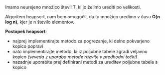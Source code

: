 Imamo neurejeno množico števil T, ki jo želimo urediti po velikosti.

Algoritem heapsort, nam bom omogočil, da to množico uredimo v času **O(n log n)**, kjer je n število elementov.

**Postopek heapsort**:
- najprej implementirajte metodo za pogrezanje, ki delno pokvarjeno kopico popravi
- nato implementirajte metodo, ki iz poljubne tabele zgradi veljavno kopico *(seveda z uporabo metode razvite v predhodni točki)*
- nazadnje uporabite prej definirani metodi za ureditev poljubne tabele s kopico